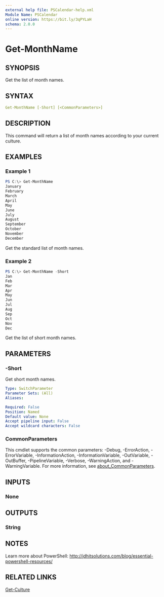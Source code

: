 ```yaml
---
external help file: PSCalendar-help.xml
Module Name: PSCalendar
online version: https://bit.ly/3qPYLaH
schema: 2.0.0
---
```


# Get-MonthName

## SYNOPSIS

Get the list of month names.

## SYNTAX

```yaml
Get-MonthName [-Short] [<CommonParameters>]
```

## DESCRIPTION

This command will return a list of month names according to your current culture.

## EXAMPLES

### Example 1

```powershell
PS C:\> Get-MonthName
January
February
March
April
May
June
July
August
September
October
November
December
```

Get the standard list of month names.

### Example 2

```powershell
PS C:\> Get-MonthName -Short
Jan
Feb
Mar
Apr
May
Jun
Jul
Aug
Sep
Oct
Nov
Dec
```

Get the list of short month names.

## PARAMETERS

### -Short

Get short month names.

```yaml
Type: SwitchParameter
Parameter Sets: (All)
Aliases:

Required: False
Position: Named
Default value: None
Accept pipeline input: False
Accept wildcard characters: False
```

### CommonParameters

This cmdlet supports the common parameters: -Debug, -ErrorAction, -ErrorVariable, -InformationAction, -InformationVariable, -OutVariable, -OutBuffer, -PipelineVariable, -Verbose, -WarningAction, and -WarningVariable. For more information, see [about_CommonParameters](http://go.microsoft.com/fwlink/?LinkID=113216).

## INPUTS

### None

## OUTPUTS

### String

## NOTES

Learn more about PowerShell: http://jdhitsolutions.com/blog/essential-powershell-resources/

## RELATED LINKS

[Get-Culture]()
